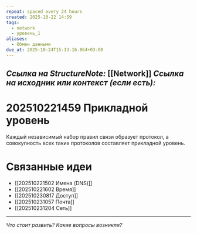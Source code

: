 ```yaml
---
repeat: spaced every 24 hours
created: 2025-10-22 14:59
tags:
  - network
  - уровень_1
aliases:
  - Обмен данными
due_at: 2025-10-24T15:13:16.864+03:00
---
```

*Ссылка на StructureNote:* [[Network]] 
*Ссылка на исходник или контекст (если есть):*
- 

# 202510221459 Прикладной уровень

Каждый независимый набор правил связи образует протокол, а совокупность всех таких протоколов составляет прикладной уровень.

# Связанные идеи

- [[202510221502 Имена (DNS)]]
- [[202510221602 Время]]
- [[202510230817 Доступ]]
- [[202510231057 Почта]]
- [[202510231204 Сеть]] 

---

*Что стоит развить? Какие вопросы возникли?*
